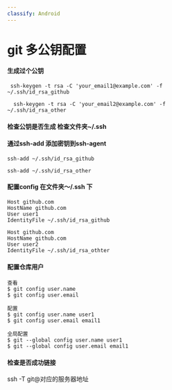 ```yaml
---
classify: Android
---
```


# git 多公钥配置

#### 生成过个公钥

```
 ssh-keygen -t rsa -C 'your_email1@example.com' -f ~/.ssh/id_rsa_github
 
  ssh-keygen -t rsa -C 'your_email2@example.com' -f ~/.ssh/id_rsa_other
```

#### 检查公钥是否生成 检查文件夹~/.ssh

#### 通过ssh-add 添加密钥到ssh-agent

```
ssh-add ~/.ssh/id_rsa_github

ssh-add ~/.ssh/id_rsa_other
```

#### 配置config 在文件夹～/.ssh 下

```
Host github.com
HostName github.com
User user1
IdentityFile ~/.ssh/id_rsa_github

Host github.com
HostName github.com
User user2
IdentityFile ~/.ssh/id_rsa_othter

```

#### 配置仓库用户

```
查看
$ git config user.name
$ git config user.email

配置
$ git config user.name user1
$ git config user.email email1

全局配置
$ git --global config user.name user1
$ git --global config user.email email1
```

#### 检查是否成功链接

ssh -T git@对应的服务器地址